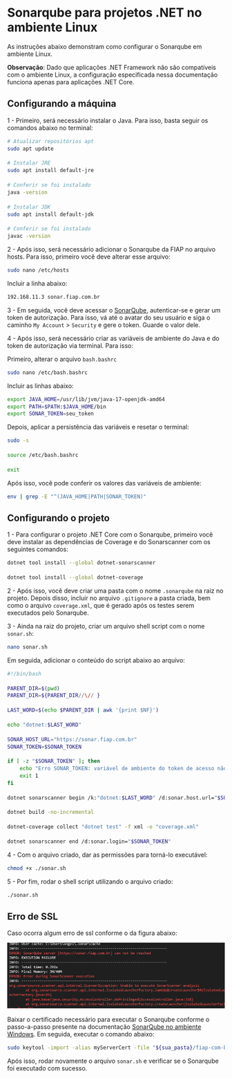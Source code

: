 # Sonarqube para projetos .NET no ambiente Linux

As instruções abaixo demonstram como configurar o Sonarqube em ambiente Linux.

**Observação**: Dado que aplicações .NET Framework não são compatíveis com o ambiente Linux, a configuração especificada nessa documentação funciona apenas para aplicações .NET Core.

## Configurando a máquina

1 -  Primeiro, será necessário instalar o Java. Para isso, basta seguir os comandos abaixo no terminal:

```sh
# Atualizar repositórios apt
sudo apt update

# Instalar JRE
sudo apt install default-jre

# Conferir se foi instalado
java -version

# Instalar JDK
sudo apt install default-jdk

# Conferir se foi instalado
javac -version
```

2 - Após isso, será necessário adicionar o Sonarqube da FIAP no arquivo hosts. Para isso, primeiro você deve alterar esse arquivo:

```sh
sudo nano /etc/hosts
```

Incluir a linha abaixo:

```sh
192.168.11.3 sonar.fiap.com.br
```

3 - Em seguida, você deve acessar o <a href="https://sonar.fiap.com.br/projects" target="_blank">SonarQube</a>, autenticar-se e gerar um token de autorização. Para isso, vá até o avatar do seu usuário e siga o caminho `My Account` > `Security` e gere o token. Guarde o valor dele. 


4 - Após isso, será necessário criar as variáveis de ambiente do Java e do token de autorização via terminal. Para isso:
 
Primeiro, alterar o arquivo `bash.bashrc`

```sh
sudo nano /etc/bash.bashrc
``` 

Incluir as linhas abaixo:

```sh
export JAVA_HOME=/usr/lib/jvm/java-17-openjdk-amd64
export PATH=$PATH:$JAVA_HOME/bin
export SONAR_TOKEN=seu_token
```

Depois, aplicar a persistência das variáveis e resetar o terminal:

```sh
sudo -s

source /etc/bash.bashrc

exit
```

Após isso, você pode conferir os valores das variáveis de ambiente:

```sh
env | grep -E "^(JAVA_HOME|PATH|SONAR_TOKEN)"
```

## Configurando o projeto

1 - Para configurar o projeto .NET Core com o Sonarqube, primeiro você deve instalar as dependências de Coverage e do Sonarscanner com os seguintes comandos:

```sh
dotnet tool install --global dotnet-sonarscanner

dotnet tool install --global dotnet-coverage
```

2 - Após isso, você deve criar uma pasta com o nome `.sonarqube` na raiz no projeto. Depois disso, incluir no arquivo `.gitignore` a pasta criada, bem como o arquivo `coverage.xml`, que é gerado após os testes serem executados pelo Sonarqube.

3 - Ainda na raiz do projeto, criar um arquivo shell script com o nome `sonar.sh`:

```sh
nano sonar.sh
```

Em seguida, adicionar o conteúdo do script abaixo ao arquivo:

```sh
#!/bin/bash

PARENT_DIR=$(pwd)
PARENT_DIR=${PARENT_DIR//\// }

LAST_WORD=$(echo $PARENT_DIR | awk '{print $NF}')

echo "dotnet:$LAST_WORD"

SONAR_HOST_URL="https://sonar.fiap.com.br"
SONAR_TOKEN=$SONAR_TOKEN

if [ -z "$SONAR_TOKEN" ]; then
    echo "Erro SONAR_TOKEN: variável de ambiente do token de acesso não foi definida"
    exit 1
fi

dotnet sonarscanner begin /k:"dotnet:$LAST_WORD" /d:sonar.host.url="$SONAR_HOST_URL" /d:sonar.login="$SONAR_TOKEN" /d:sonar.cs.vscoveragexml.reportsPaths=coverage.xml

dotnet build -no-incremental

dotnet-coverage collect "dotnet test" -f xml -o "coverage.xml"

dotnet sonarscanner end /d:sonar.login="$SONAR_TOKEN"
```

4 - Com o arquivo criado, dar as permissões para torná-lo executável:

```sh
chmod +x ./sonar.sh
```

5 - Por fim, rodar o shell script utilizando o arquivo criado:

```sh
./sonar.sh
```

## Erro de SSL

Caso ocorra algum erro de ssl conforme o da figura abaixo:

![image-6.png](./image-6.png)

Baixar o certificado necessário para executar o Sonarqube conforme o passo-a-passo presente na documentação <a href="http://conhecimento.fiap.com.br/devops/sonarqube-dotnet-windows/" target="_blank">SonarQube no ambiente Windows</a>. Em seguida, executar o comando abaixo:

```sh
sudo keytool -import -alias myServerCert -file "${sua_pasta}/fiap-com-br-chain.pem" -keystore "$JAVA_HOME/lib/security/cacerts" -storepass changeit
```

Após isso, rodar novamente o arquivo `sonar.sh` e verificar se o Sonarqube foi executado com sucesso.
